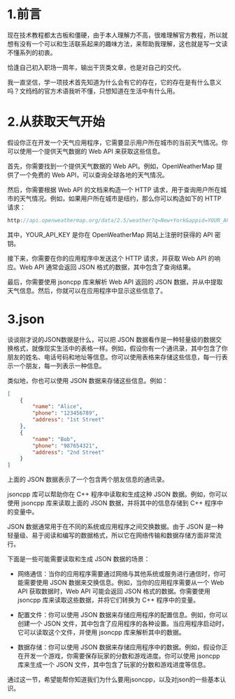 # 1.前言

现在技术教程都太古板和僵硬，由于本人理解力不高，很难理解官方教程，所以就想有没有一个可以和生活联系起来的趣味方法，来帮助我理解，这也就是写一文读不懂系列的初衷。

恰逢自己初入职场一周年，输出干货类文章，也是对自己的交代。

我一直坚信，学一项技术首先知道为什么会有它的存在，它的存在是有什么意义吗？文绉绉的官方术语我听不懂，只想知道在生活中有什么用。

# 2.从获取天气开始

假设你正在开发一个天气应用程序，它需要显示用户所在城市的当前天气情况。你可以使用一个提供天气数据的 Web API 来获取这些信息。

首先，你需要找到一个提供天气数据的 Web API。例如，OpenWeatherMap 提供了一个免费的 Web API，可以查询全球各地的天气情况。

然后，你需要根据 Web API 的文档来构造一个 HTTP 请求，用于查询用户所在城市的天气情况。例如，如果用户所在城市是纽约，那么你可以构造如下的 HTTP 请求：

```c++
http://api.openweathermap.org/data/2.5/weather?q=New+York&appid=YOUR_API_KEY
```

其中，YOUR_API_KEY 是你在 OpenWeatherMap 网站上注册时获得的 API 密钥。

接下来，你需要在你的应用程序中发送这个 HTTP 请求，并获取 Web API 的响应。Web API 通常会返回 JSON 格式的数据，其中包含了查询结果。

最后，你需要使用 jsoncpp 库来解析 Web API 返回的 JSON 数据，并从中提取天气信息。然后，你就可以在应用程序中显示这些信息了。

# 3.json

谈谈刚才说的JSON数据是什么，可以把 JSON 数据看作是一种轻量级的数据交换格式，就像现实生活中的表格一样。例如，假设你有一个通讯录，其中包含了你朋友的姓名、电话号码和地址等信息。你可以使用表格来存储这些信息，每一行表示一个朋友，每一列表示一种信息。

类似地，你也可以使用 JSON 数据来存储这些信息。例如：

```json
[
    {
        "name": "Alice",
        "phone": "123456789",
        "address": "1st Street"
    },
    {
        "name": "Bob",
        "phone": "987654321",
        "address": "2nd Street"
    }
]
```

上面的 JSON 数据表示了一个包含两个朋友信息的通讯录。

jsoncpp 库可以帮助你在 C++ 程序中读取和生成这种 JSON 数据。例如，你可以使用 jsoncpp 库来读取上面的 JSON 数据，并将其中的信息存储到 C++ 程序中的变量中。

JSON 数据通常用于在不同的系统或应用程序之间交换数据。由于 JSON 是一种轻量级、易于阅读和编写的数据格式，所以它在网络传输和数据存储方面非常流行。

下面是一些可能需要读取和生成 JSON 数据的场景：

- 网络通信：当你的应用程序需要通过网络与其他系统或服务进行通信时，你可能需要使用 JSON 数据来交换信息。例如，当你的应用程序需要从一个 Web API 获取数据时，Web API 可能会返回 JSON 格式的数据。你需要使用 jsoncpp 库来读取这些数据，并将它们转换为 C++ 程序中的变量。

- 配置文件：你可以使用 JSON 数据来存储应用程序的配置信息。例如，你可以创建一个 JSON 文件，其中包含了应用程序的各种设置。当应用程序启动时，它可以读取这个文件，并使用 jsoncpp 库来解析其中的数据。

- 数据存储：你可以使用 JSON 数据来存储应用程序中的数据。例如，假设你正在开发一个游戏，你需要保存玩家的分数和游戏进度。你可以使用 jsoncpp 库来生成一个 JSON 文件，其中包含了玩家的分数和游戏进度等信息。

通过这一节，希望能帮你知道我们为什么要用jsoncpp，以及对json的一些基本认识。
